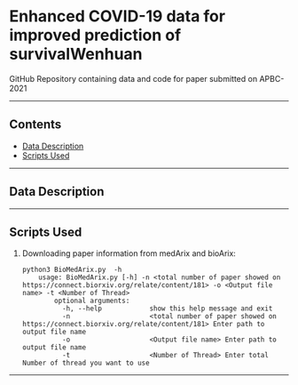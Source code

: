 # Enhanced COVID-19 data for improved prediction of survivalWenhuan

GitHub Repository containing data and code for paper submitted on APBC-2021

----
## Contents ##

* [Data Description](#Data-Description)
* [Scripts Used](#Scripts-Used)

----
## Data Description ##

----
## Scripts Used ##

1. Downloading paper information from medArix and bioArix:
	```
	python3 BioMedArix.py  -h
		usage: BioMedArix.py [-h] -n <total number of paper showed on https://connect.biorxiv.org/relate/content/181> -o <Output file name> -t <Number of Thread>
			optional arguments:
			  -h, --help            show this help message and exit
			  -n 					<total number of paper showed on https://connect.biorxiv.org/relate/content/181> Enter path to output file name
 			  -o 					<Output file name> Enter path to output file name
			  -t 					<Number of Thread> Enter total Number of thread you want to use
    ```
----